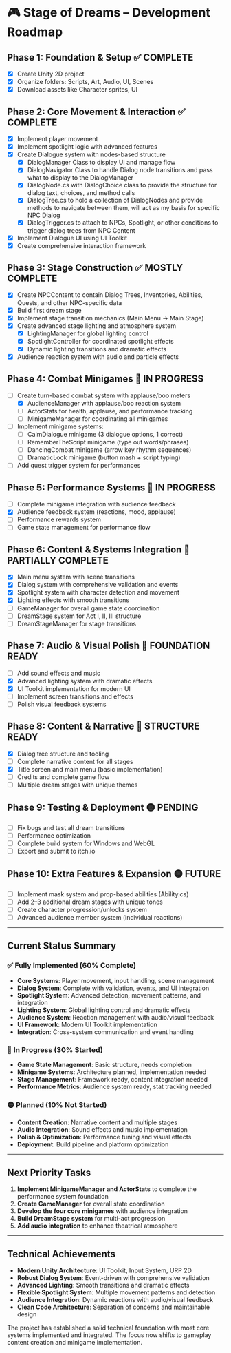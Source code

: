 ﻿# 🎮 Stage of Dreams – Development Roadmap

## Phase 1: Foundation & Setup ✅ COMPLETE
- [x] Create Unity 2D project
- [x] Organize folders: Scripts, Art, Audio, UI, Scenes
- [x] Download assets like Character sprites, UI

## Phase 2: Core Movement & Interaction ✅ COMPLETE
- [x] Implement player movement
- [x] Implement spotlight logic with advanced features
- [x] Create Dialogue system with nodes-based structure
	- [x] DialogManager Class to display UI and manage flow
	- [x] DialogNavigator Class to handle Dialog node transitions and pass what to display to the DialogManager
	- [x] DialogNode.cs with DialogChoice class to provide the structure for dialog text, choices, and method calls
	- [x] DialogTree.cs to hold a collection of DialogNodes and provide methods to navigate between them, will act as my basis for specific NPC Dialog
	- [x] DialogTrigger.cs to attach to NPCs, Spotlight, or other conditions to trigger dialog trees from NPC Content
- [x] Implement Dialogue UI using UI Toolkit
- [x] Create comprehensive interaction framework

## Phase 3: Stage Construction ✅ MOSTLY COMPLETE
- [x] Create NPCContent to contain Dialog Trees, Inventories, Abilities, Quests, and other NPC-specific data
- [x] Build first dream stage
- [x] Implement stage transition mechanics (Main Menu → Main Stage)
- [x] Create advanced stage lighting and atmosphere system
	- [x] LightingManager for global lighting control
	- [x] SpotlightController for coordinated spotlight effects
	- [x] Dynamic lighting transitions and dramatic effects
- [x] Audience reaction system with audio and particle effects

## Phase 4: Combat Minigames 🔄 IN PROGRESS
- [ ] Create turn-based combat system with applause/boo meters
	- [x] AudienceManager with applause/boo reaction system
	- [ ] ActorStats for health, applause, and performance tracking
	- [ ] MinigameManager for coordinating all minigames
- [ ] Implement minigame systems:
	- [ ] CalmDialogue minigame (3 dialogue options, 1 correct)
	- [ ] RememberTheScript minigame (type out words/phrases)
	- [ ] DancingCombat minigame (arrow key rhythm sequences)
	- [ ] DramaticLock minigame (button mash + script typing)
- [ ] Add quest trigger system for performances

## Phase 5: Performance Systems 🔄 IN PROGRESS
- [ ] Complete minigame integration with audience feedback
- [x] Audience feedback system (reactions, mood, applause)
- [ ] Performance rewards system
- [ ] Game state management for performance flow

## Phase 6: Content & Systems Integration 🔄 PARTIALLY COMPLETE
- [x] Main menu system with scene transitions
- [x] Dialog system with comprehensive validation and events
- [x] Spotlight system with character detection and movement
- [x] Lighting effects with smooth transitions
- [ ] GameManager for overall game state coordination
- [ ] DreamStage system for Act I, II, III structure
- [ ] DreamStageManager for stage transitions

## Phase 7: Audio & Visual Polish 🔄 FOUNDATION READY
- [ ] Add sound effects and music
- [x] Advanced lighting system with dramatic effects
- [x] UI Toolkit implementation for modern UI
- [ ] Implement screen transitions and effects
- [ ] Polish visual feedback systems

## Phase 8: Content & Narrative 🔄 STRUCTURE READY
- [x] Dialog tree structure and tooling
- [ ] Complete narrative content for all stages
- [x] Title screen and main menu (basic implementation)
- [ ] Credits and complete game flow
- [ ] Multiple dream stages with unique themes

## Phase 9: Testing & Deployment 🟡 PENDING
- [ ] Fix bugs and test all dream transitions
- [ ] Performance optimization
- [ ] Complete build system for Windows and WebGL
- [ ] Export and submit to itch.io

## Phase 10: Extra Features & Expansion 🟡 FUTURE
- [ ] Implement mask system and prop-based abilities (Ability.cs)
- [ ] Add 2–3 additional dream stages with unique tones
- [ ] Create character progression/unlocks system
- [ ] Advanced audience member system (individual reactions)

---

## Current Status Summary

### ✅ **Fully Implemented (60% Complete)**
- **Core Systems**: Player movement, input handling, scene management
- **Dialog System**: Complete with validation, events, and UI integration
- **Spotlight System**: Advanced detection, movement patterns, and integration
- **Lighting System**: Global lighting control and dramatic effects
- **Audience System**: Reaction management with audio/visual feedback
- **UI Framework**: Modern UI Toolkit implementation
- **Integration**: Cross-system communication and event handling

### 🔄 **In Progress (30% Started)**
- **Game State Management**: Basic structure, needs completion
- **Minigame Systems**: Architecture planned, implementation needed
- **Stage Management**: Framework ready, content integration needed
- **Performance Metrics**: Audience system ready, stat tracking needed

### 🟡 **Planned (10% Not Started)**
- **Content Creation**: Narrative content and multiple stages
- **Audio Integration**: Sound effects and music implementation
- **Polish & Optimization**: Performance tuning and visual effects
- **Deployment**: Build pipeline and platform optimization

---

## Next Priority Tasks

1. **Implement MinigameManager and ActorStats** to complete the performance system foundation
2. **Create GameManager** for overall state coordination
3. **Develop the four core minigames** with audience integration
4. **Build DreamStage system** for multi-act progression
5. **Add audio integration** to enhance theatrical atmosphere

---

## Technical Achievements

- **Modern Unity Architecture**: UI Toolkit, Input System, URP 2D
- **Robust Dialog System**: Event-driven with comprehensive validation
- **Advanced Lighting**: Smooth transitions and dramatic effects
- **Flexible Spotlight System**: Multiple movement patterns and detection
- **Audience Integration**: Dynamic reactions with audio/visual feedback
- **Clean Code Architecture**: Separation of concerns and maintainable design

The project has established a solid technical foundation with most core systems implemented and integrated. The focus now shifts to gameplay content creation and minigame implementation.
